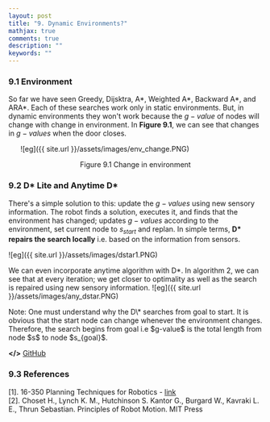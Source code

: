 ```yaml
---
layout: post
title: "9. Dynamic Environments?"
mathjax: true
comments: true
description: ""
keywords: ""
---  
```


### 9.1 Environment

So far we have seen Greedy, Dijsktra, A\*, Weighted A\*, Backward A\*, and ARA\*. Each of these searches work only in static environments. But, in dynamic environments they won't work because the $g-value$ of nodes will change with change in environment. In **Figure 9.1**, we can see that changes in $g-values$ when the door closes.  

&nbsp;&nbsp;&nbsp;&nbsp;&nbsp; ![eg]({{ site.url }}/assets/images/env_change.PNG)  

<p align="center">
Figure 9.1 Change in environment
</p>



### 9.2 D* Lite and Anytime D*

There's a simple solution to this: update the $g-values$ using new sensory information. The robot finds a solution, executes it, and finds that the environment has changed; updates $g-values$ according to the environment, set current node to $s_{start}$ and replan. In simple terms, **D\* repairs the search locally** i.e. based on the information from sensors. 

![eg]({{ site.url }}/assets/images/dstar1.PNG)

We can even incorporate anytime algorithm with D\*. In algorithm 2, we can see that at every iteration; we get closer to optimality as well as the search is repaired using new sensory information.
![eg]({{ site.url }}/assets/images/any_dstar.PNG)

<div class="divider"></div>
Note: One must understand why the D\* searches from goal to start. It is obvious that the start node can change whenever the environment changes. Therefore, the search begins from goal i.e $g-value$ is the total length from node $s$ to node $s_{goal}$. 
<div class="divider"></div>

**</>** [GitHub](https://github.com/dv367/planning-cmu/tree/master/my_robot/src/scripts)

### 9.3 References
[1]. 16-350 Planning Techniques for Robotics - [link](http://www.cs.cmu.edu/~maxim/classes/robotplanning/)  
[2]. Choset H., Lynch K. M., Hutchinson S. Kantor G., Burgard W., Kavraki L. E., Thrun Sebastian. Principles of Robot Motion. MIT Press



